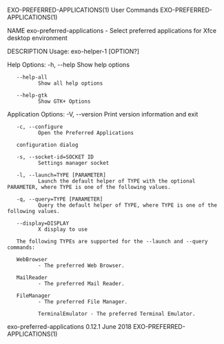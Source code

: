 EXO-PREFERRED-APPLICATIONS(1)                                                         User Commands                                                         EXO-PREFERRED-APPLICATIONS(1)

NAME
       exo-preferred-applications - Select preferred applications for Xfce desktop environment

DESCRIPTION
   Usage:
              exo-helper-1 [OPTION?]

   Help Options:
       -h, --help
              Show help options

       --help-all
              Show all help options

       --help-gtk
              Show GTK+ Options

   Application Options:
       -V, --version
              Print version information and exit

       -c, --configure
              Open the Preferred Applications

       configuration dialog

       -s, --socket-id=SOCKET ID
              Settings manager socket

       -l, --launch=TYPE [PARAMETER]
              Launch the default helper of TYPE with the optional PARAMETER, where TYPE is one of the following values.

       -q, --query=TYPE [PARAMETER]
              Query the default helper of TYPE, where TYPE is one of the following values.

       --display=DISPLAY
              X display to use

       The following TYPEs are supported for the --launch and --query commands:

       WebBrowser
              - The preferred Web Browser.

       MailReader
              - The preferred Mail Reader.

       FileManager
              - The preferred File Manager.

              TerminalEmulator - The preferred Terminal Emulator.

exo-preferred-applications 0.12.1                                                       June 2018                                                           EXO-PREFERRED-APPLICATIONS(1)
